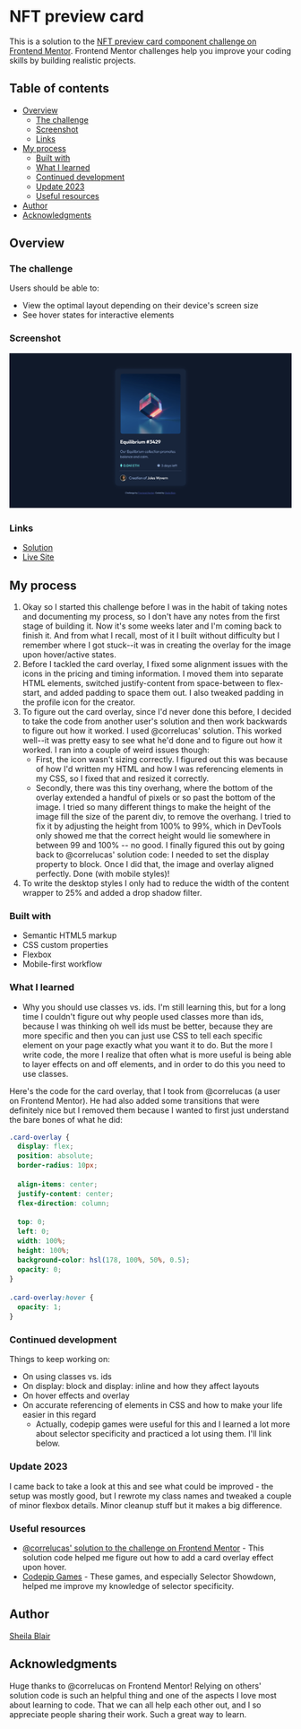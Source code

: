 # NFT preview card

This is a solution to the [NFT preview card component challenge on Frontend Mentor](https://www.frontendmentor.io/challenges/nft-preview-card-component-SbdUL_w0U). Frontend Mentor challenges help you improve your coding skills by building realistic projects.

## Table of contents

- [Overview](#overview)
  - [The challenge](#the-challenge)
  - [Screenshot](#screenshot)
  - [Links](#links)
- [My process](#my-process)
  - [Built with](#built-with)
  - [What I learned](#what-i-learned)
  - [Continued development](#continued-development)
  - [Update 2023](#update-2023)
  - [Useful resources](#useful-resources)
- [Author](#author)
- [Acknowledgments](#acknowledgments)

## Overview

### The challenge

Users should be able to:

- View the optimal layout depending on their device's screen size
- See hover states for interactive elements

### Screenshot

![](/images/nft-preview-card-screenshot.png)

### Links

- [Solution](https://www.frontendmentor.io/solutions/nft-preview-card-with-vanilla-css-YhzCIBOtTt)
- [Live Site](https://sheblair.github.io/nft-preview-card/)

## My process

1. Okay so I started this challenge before I was in the habit of taking notes and documenting my process, so I don't have any notes from the first stage of building it. Now it's some weeks later and I'm coming back to finish it. And from what I recall, most of it I built without difficulty but I remember where I got stuck--it was in creating the overlay for the image upon hover/active states.
2. Before I tackled the card overlay, I fixed some alignment issues with the icons in the pricing and timing information. I moved them into separate HTML elements, switched justify-content from space-between to flex-start, and added padding to space them out. I also tweaked padding in the profile icon for the creator.
3. To figure out the card overlay, since I'd never done this before, I decided to take the code from another user's solution and then work backwards to figure out how it worked. I used @correlucas' solution. This worked well--it was pretty easy to see what he'd done and to figure out how it worked. I ran into a couple of weird issues though:
   - First, the icon wasn't sizing correctly. I figured out this was because of how I'd written my HTML and how I was referencing elements in my CSS, so I fixed that and resized it correctly.
   - Secondly, there was this tiny overhang, where the bottom of the overlay extended a handful of pixels or so past the bottom of the image. I tried so many different things to make the height of the image fill the size of the parent div, to remove the overhang. I tried to fix it by adjusting the height from 100% to 99%, which in DevTools only showed me that the correct height would lie somewhere in between 99 and 100% -- no good. I finally figured this out by going back to @correlucas' solution code: I needed to set the display property to block. Once I did that, the image and overlay aligned perfectly. Done (with mobile styles)!
4. To write the desktop styles I only had to reduce the width of the content wrapper to 25% and added a drop shadow filter.

### Built with

- Semantic HTML5 markup
- CSS custom properties
- Flexbox
- Mobile-first workflow

### What I learned

- Why you should use classes vs. ids. I'm still learning this, but for a long time I couldn't figure out why people used classes more than ids, because I was thinking oh well ids must be better, because they are more specific and then you can just use CSS to tell each specific element on your page exactly what you want it to do. But the more I write code, the more I realize that often what is more useful is being able to layer effects on and off elements, and in order to do this you need to use classes.

Here's the code for the card overlay, that I took from @correlucas (a user on Frontend Mentor). He had also added some transitions that were definitely nice but I removed them because I wanted to first just understand the bare bones of what he did:

```css
.card-overlay {
  display: flex;
  position: absolute;
  border-radius: 10px;

  align-items: center;
  justify-content: center;
  flex-direction: column;

  top: 0;
  left: 0;
  width: 100%;
  height: 100%;
  background-color: hsl(178, 100%, 50%, 0.5);
  opacity: 0;
}

.card-overlay:hover {
  opacity: 1;
}
```

### Continued development

Things to keep working on:

- On using classes vs. ids
- On display: block and display: inline and how they affect layouts
- On hover effects and overlay
- On accurate referencing of elements in CSS and how to make your life easier in this regard
  - Actually, codepip games were useful for this and I learned a lot more about selector specificity and practiced a lot using them. I'll link below.

### Update 2023

I came back to take a look at this and see what could be improved - the setup was mostly good, but I rewrote my class names and tweaked a couple of minor flexbox details. Minor cleanup stuff but it makes a big difference.

### Useful resources

- [@correlucas' solution to the challenge on Frontend Mentor](https://www.frontendmentor.io/solutions/nft-preview-card-vanilla-css-custom-design-and-hover-effects-zVKSAE5IXI) - This solution code helped me figure out how to add a card overlay effect upon hover.
- [Codepip Games](https://codepip.com/) - These games, and especially Selector Showdown, helped me improve my knowledge of selector specificity.

## Author

[Sheila Blair](https://www.frontendmentor.io/profile/sheblair)

## Acknowledgments

Huge thanks to @correlucas on Frontend Mentor! Relying on others' solution code is such an helpful thing and one of the aspects I love most about learning to code. That we can all help each other out, and I so appreciate people sharing their work. Such a great way to learn.
